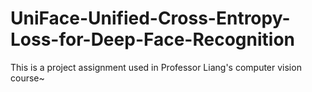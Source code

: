 # UniFace-Unified-Cross-Entropy-Loss-for-Deep-Face-Recognition
This is a project assignment used in Professor Liang's computer vision course~
